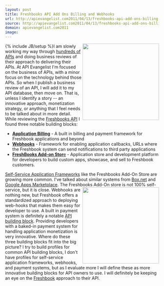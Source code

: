 ```yaml
---
layout: post
title: Freshbooks API Add Ons Billing and Webhooks
url: http://apievangelist.com2011/04/13/freshbooks-api-add-ons-billing-and-webhooks/
source: http://apievangelist.com2011/04/13/freshbooks-api-add-ons-billing-and-webhooks/
domain: apievangelist.com2011
image: 
---
```

{% include JB/setup %}<a href="http://www.freshbooks.com/"><img src="http://kinlane-productions.s3.amazonaws.com/Freshbooks_610x564.png"  width="250" align="right" /></a>I am slowly working my way through <a title="hundreds of APIs" href="http://www.programmableweb.com/apis/directory">hundreds of APIs</a> and doing business reviews of their approach to delivering their APIs.
At API Evangelist I'm focused on the business of APIs, with a minor focus on the technology behind those APIs. So when I publish a business review of an API, I will add it to my API database, then move on.
That is, unless I identify a story -- an innovative approach, monetization strategy, or anything that I feel needs to be talked about in more detail.
While reviewing the <a title="Freshbooks API" href="http://developers.freshbooks.com/">Freshbooks API</a> I found three notable building blocks:
<ul>
     <li>
          <strong><a title="Application Billing" href="http://developers.freshbooks.com/billing/">Application Billing</a></strong> - A built in billing and payment framework for Freshbook applications and beyond
     </li>
     <li>
          <strong><a title="Webhooks" href="http://developers.freshbooks.com/webhooks/">Webhooks</a></strong> - Framework for enabling application callbacks, URLs where the Freshbook system can send notifications to third party applications
     </li>
     <li>
          <a title="Freshbooks Add-On Store" href="http://community.freshbooks.com/addons/"><strong>FreshBooks Add-on Stor</strong>e</a> - Application store and development platform for developers to build custom apps, showcase, and sell to Freshbook customers.
     </li>
</ul><a title="Self-Service Application Frameworks" href="http://blog.apievangelist.com/2011/04/08/anatomy-of-a-self-service-application-platforms/">Self-Service Application Frameworks</a> like the Freshbooks Add-On Store are growing more common. I've talked about similar systems from <a title="Box.net" href="http://blog.apievangelist.com/2011/04/08/box-net-openbox/">Box.net</a> and <a title="Google Apps Marketplace" href="http://blog.apievangelist.com/2011/04/08/google-apps-marketplace/">Google Apps Marketplace</a>. The Freshbooks Add-On store is not 100% self-service, but it is close. <a href="http://www.freshbooks.com/"><img src="http://kinlane-productions.s3.amazonaws.com/freshbooks-leaf.jpg"  width="250" align="right" /></a> Webhooks are nothing new, but Freshbook offers a standardized approach to deploying web-hooks that makes them easy for developer to use.
A built in payment system is definitely a notable <a title="API Building Block" href="http://www.apievangelist.com/ecosystem-building-blocks.php">API building block</a>. Providing developers with a baked-in payment system for handling application monetization is very innovative.
Where do these three building blocks fit into the big picture? I try to build profiles for common API building blocks, I don't have profiles for self-service application frameworks, webhooks, and payment systems, but as I evaluate more I will define these as more innovative building blocks for API owners to use.
I will definitely be keeping an eye on the <a title="Freshbook" href="http://www.freshbooks.com/">Freshbook</a> approach to their API.
